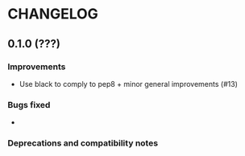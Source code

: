 # CHANGELOG

## 0.1.0 (???)

### Improvements

- Use black to comply to pep8 + minor general improvements (#13)

### Bugs fixed

- 

### Deprecations and compatibility notes

